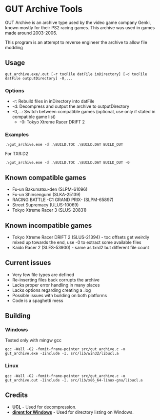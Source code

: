# GUT Archive Tools
GUT Archive is an archive type used by the video game company Genki, known mostly for their PS2 racing games.
This archive was used in games made around 2003-2006.

This program is an attempt to reverse engineer the archive to allow file modding

## Usage
```shell
gut_archive.exe/.out [-r tocFile datFile inDirectory] [-d tocFile datFile outputDirectory] -0,...
```
### Options
- -r: Rebuild files in inDirectory into datFile
- -d: Decompress and output the archive to outputDirectory
- -0,...: Switch between compatible games (optional, use only if stated in compatible game list)
    - -0: Tokyo Xtreme Racer DRIFT 2

### Examples
```shell
.\gut_archive.exe -d .\BUILD.TOC .\BUILD.DAT BUILD_OUT
```
For TXR:D2
```shell
.\gut_archive.exe -d .\BUILD.TOC .\BUILD.DAT BUILD_OUT -0
```

## Known compatible games
- Fu-un Bakumatsu-den (SLPM-61096)
- Fu-un Shinsengumi (SLKA-25139)
- RACING BATTLE -C1 GRAND PRIX- (SLPM-65897)
- Street Supremacy (ULUS-10069)
- Tokyo Xtreme Racer 3 (SLUS-20831)

## Known incompatible games
- Tokyo Xtreme Racer DRIFT 2 (SLUS-21394) - toc offsets get weirdly mixed up towards the end, use -0 to extract some available files
- Kaido Racer 2 (SLES-53900) - same as txrd2 but different file count

## Current issues
- Very few file types are defined
- Re-inserting files back corrupts the archive
- Lacks proper error handling in many places
- Lacks options regarding creating a .log
- Possible issues with building on both platforms
- Code is a spaghetti mess

## Building
### Windows
Tested only with mingw gcc
```shell
gcc -Wall -O2 -fomit-frame-pointer src/gut_archive.c -o gut_archive.exe -Iinclude -I. src/lib/win32/libucl.a
```

### Linux
```shell
gcc -Wall -O2 -fomit-frame-pointer src/gut_archive.c -o gut_archive.out -Iinclude -I. src/lib/x86_64-linux-gnu/libucl.a
```

## Credits
- [**UCL**](https://www.oberhumer.com/opensource/ucl/) - Used for decompression.
- [**dirent for Windows**](https://github.com/tronkko/dirent) - Used for directory listing on Windows.
